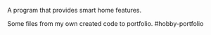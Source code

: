 A program that provides smart home features.

Some files from my own created code to portfolio.
#hobby-portfolio
